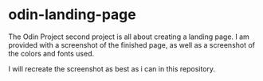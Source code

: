 # odin-landing-page

The Odin Project second project is all about creating a landing page.
I am provided with a screenshot of the finished page, as well as a screenshot of the colors and fonts used.

I will recreate the screenshot as best as i can in this repository.
